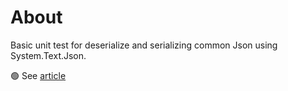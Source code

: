 # About

Basic unit test for deserialize and serializing common Json using System.Text.Json.

:green_circle: See [article](https://github.com/karenpayneoregon/unit-test-json/blob/master/article_1.md)

